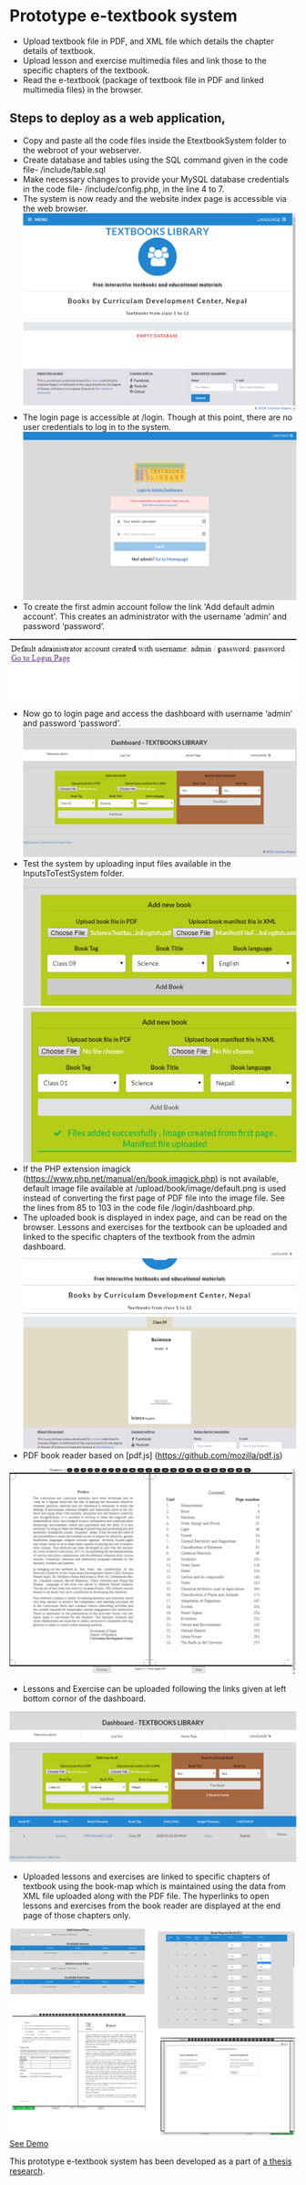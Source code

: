 # Prototype e-textbook system
- Upload textbook file in PDF, and XML file which details the chapter details of textbook.
- Upload lesson and exercise multimedia files and link those to the specific chapters of the textbook.
- Read the e-textbook (package of textbook file in PDF and linked multimedia files) in the browser.
## Steps to deploy as a web application,
- Copy and paste all the code files inside the EtextbookSystem folder to the webroot of your webserver.
- Create database and tables using the SQL command given in the code file- /include/table.sql
- Make necessary changes to provide your MySQL database credentials in the code file- /include/config.php, in the line 4 to 7.
- The system is now ready and the website index page is accessible via the web browser.
![Index page at first](https://github.com/cregmi/etextbook/blob/master/ImagesForReadMe/indexPageWithNoBook.png)
- The login page is accessible at /login. Though at this point, there are no user credentials to log in to the system.
![Login page at first](https://github.com/cregmi/etextbook/blob/master/ImagesForReadMe/loginPageAtStart.png)
- To create the first admin account follow the link 'Add default admin account'. This creates an administrator with the username ‘admin’ and password ‘password’.

![Add default admin](https://github.com/cregmi/etextbook/blob/master/ImagesForReadMe/addDefaultAdmin.png)
- Now go to login page and access the dashboard with username ‘admin’ and password ‘password’.
![Dashboard page](https://github.com/cregmi/etextbook/blob/master/ImagesForReadMe/dashboardPage.png)
- Test the system by uploading input files available in the InputsToTestSystem folder.
![Add new book](https://github.com/cregmi/etextbook/blob/master/ImagesForReadMe/addNewBook.png)
![Book add success](https://github.com/cregmi/etextbook/blob/master/ImagesForReadMe/addNewBookSuccess.png)
- If the PHP extension imagick (https://www.php.net/manual/en/book.imagick.php) is not available, default image file available at  /upload/book/image/default.png is used instead of converting the first page of PDF file into the image file. See the lines from  85 to 103 in the code file /login/dashboard.php.
- The uploaded book is displayed in index page, and can be read on the browser. Lessons and exercises for the textbook can be uploaded and linked to the specific chapters of the textbook from the admin dashboard.
![Index page after book](https://github.com/cregmi/etextbook/blob/master/ImagesForReadMe/indexPageWithBook.png)
- PDF book reader based on [pdf.js] (https://github.com/mozilla/pdf.js)

![Book reading interface](https://github.com/cregmi/etextbook/blob/master/ImagesForReadMe/bookReadingInterface.png)
- Lessons and Exercise can be uploaded following the links given at left bottom cornor of the dashboard.

![Other dashboard tasks](https://github.com/cregmi/etextbook/blob/master/ImagesForReadMe/searchBooks.png)
- Uploaded lessons and exercises are linked to specific chapters of textbook using the book-map which is maintained using the data from XML file uploaded along with the PDF file. The hyperlinks to open lessons and exercises from the book reader are displayed at the end page of those chapters only.

![interfaces to lessons and exercises](https://github.com/cregmi/etextbook/blob/master/ImagesForReadMe/merged-media-interface.png)
[See Demo](http://www.textbookslibrary.tk/)

This prototype e-textbook system has been developed as a part of [a thesis research](https://www.doria.fi/handle/10024/173065).
